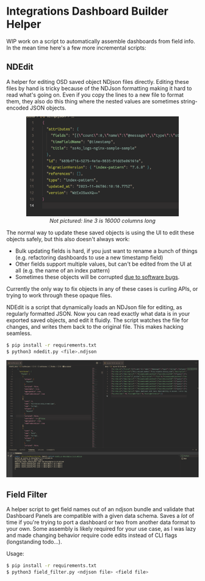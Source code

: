 # Integrations Dashboard Builder Helper

WIP work on a script to automatically assemble dashboards from field info. In the mean time here's a
few more incremental scripts:

## NDEdit

A helper for editing OSD saved object NDjson files directly. Editing these files by hand is tricky
because of the NDJson formatting making it hard to read what's going on. Even if you copy the lines
to a new file to format them, they also do this thing where the nested values are sometimes
string-encoded JSON objects.

<p align="center">
    <img src="images/image.png" width="400px" />
    <br>
    <i>Not pictured: line 3 is 16000 columns long</i>
</p>

The normal way to update these saved objects is using the UI to edit these objects safely, but this also doesn't always work:
- Bulk updating fields is hard, if you just want to rename a bunch of things (e.g. refactoring dashboards to use a new timestamp field)
- Other fields support multiple values, but can't be edited from the UI at all (e.g. the name of an index pattern)
- Sometimes these objects will be corrupted [due to software bugs](https://github.com/opensearch-project/dashboards-reporting/issues/371).
  
Currently the only way to fix objects in any of these cases is curling APIs, or trying to work
through these opaque files.

NDEdit is a script that dynamically loads an NDJson file for editing, as regularly formatted JSON.
Now you can read exactly what data is in your exported saved objects, and edit it fluidly. The
script watches the file for changes, and writes them back to the original file. This makes hacking
seamless.

```sh
$ pip install -r requirements.txt
$ python3 ndedit.py <file>.ndjson
```

![Image showing NDEdit in action](images/image-1.png)

## Field Filter

A helper script to get field names out of an ndjson bundle and validate that Dashboard Panels are
compatible with a given data schema. Saves a *lot* of time if you're trying to port a dashboard or
two from another data format to your own. Some assembly is likely required for your use case, as I
was lazy and made changing behavior require code edits instead of CLI flags (longstanding todo...).

Usage:

```sh
$ pip install -r requirements.txt
$ python3 field_filter.py <ndjson file> <field file>
```
